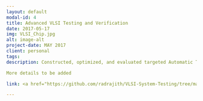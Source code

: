 ```yaml
---
layout: default
modal-id: 4
title: Advanced VLSI Testing and Verification
date: 2017-05-17
img: VLSI_Chip.jpg
alt: image-alt
project-date: MAY 2017
client: personal
tags:
description: Constructed, optimized, and evaluated targeted Automatic Test Pattern Generation(ATPG) tool using the PODEM algorithm for fault detection. The PODEM algorithm is implmented using functions like backtrace, getObjective, checkFault, and simulateFullCircuit. In addition, the updateDfrontier function will be used to recursively run through the benchmark circuits from primary outputs to primary inputs looking for D or Dbar. utilizing gates in the Dfrontier the ATPG will generate the testvectors. In order to increase the speed of the algorithm, event driven simulation was implemented for 10x speed increase. The test vector size were reduced by running fault simulator and utilizing don’t cares in the test vector to obtain only unique faults. SCOAP metrics were calculated for each inputs and output of the gates and were used to make smarter decision while running algorithm.

More details to be added

link: <a href="https://github.com/radrajith/VLSI-System-Testing/tree/master/Project%203%20-%20Podem%20ATPG">Source Code

---
```

